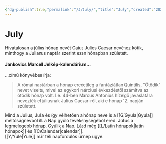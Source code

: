 ```yaml
---
{"dg-publish":true,"permalink":"/J/July/","title":"July","created":"2024-02-07T11:39","updated":"2024-02-08T07:09"}
---
```



# July

Hivatalosan a július hónap nevét Caius Julies Caesar nevéhez kötik, minthogy a Julianus naptár szerint ezen hónapban született.  

#### Jankovics Marcell Jelkép-kalendárium...

...című könyvében írja:  
> A római naptárban a hónap eredetileg a fantáziátlan Quintilis, "Ötödik" nevet viselte, mivel az egykori márciusi évkezdéstől számítva az ötödik hónap volt. I.e. 44-ben Marcus Antonius hízelgő javaslatára nevezték el júliusnak Julius Caesar-ról, aki e hónap 12. napján született.  

Mind a Julius, Julia és így vélhetően a hónap neve is a [[G/Gyula\|Gyula]] méltóságnévből ill. a Nap gyúló tevékenységéből ered. Július a legmelegebb hónap. Gyúlik a Nap. Lásd még [[L/Latin hónapok\|latin hónapok]] és [[C/Calendar\|calendar]].  
[[Y/Yule\|Yule]] már téli napfordulós ünnep ugye.  